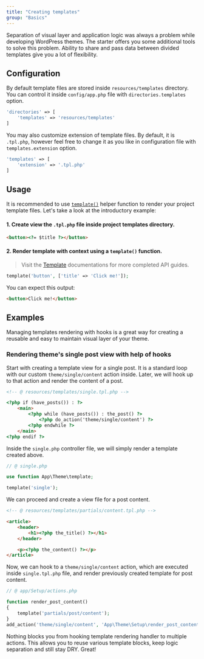 ```yaml
---
title: "Creating templates"
group: "Basics"
---
```


Separation of visual layer and application logic was always a problem while developing WordPress themes. The starter offers you some additional tools to solve this problem. Ability to share and pass data between divided templates give you a lot of flexibility.

## Configuration

By default template files are stored inside `resources/templates` directory. You can control it inside `config/app.php` file with `directories.templates` option.

```php
'directories' => [
    'templates' => 'resources/templates'
]
```

You may also customize extension of template files. By default, it is `.tpl.php`, however feel free to change it as you like in configuration file with `templates.extension` option.

```php
'templates' => [
    'extension' => '.tpl.php'
]
```

## Usage

It is recommended to use [`template()`]() helper function to render your project template files. Let's take a look at the introductory example:

#### 1. Create view the `.tpl.php` file inside project templates directory.

```html
<button><?= $title ?></button>
```

#### 2. Render template with context using a `template()` function.

> Visit the [Template]() documentations for more completed API guides.

```php
template('button', ['title' => 'Click me!']);
```

You can expect this output:

```html
<button>Click me!</button>
```

## Examples

Managing templates rendering with hooks is a great way for creating a reusable and easy to maintain visual layer of your theme.

### Rendering theme's single post view with help of hooks

Start with creating a template view for a single post. It is a standard loop with our custom `theme/single/content` action inside. Later, we will hook up to that action and render the content of a post.

```html
<!-- @ resources/templates/single.tpl.php -->

<?php if (have_posts()) : ?>
    <main>
        <?php while (have_posts()) : the_post() ?>
            <?php do_action('theme/single/content') ?>
        <?php endwhile ?>
    </main>
<?php endif ?>
```

Inside the `single.php` controller file, we will simply render a template created above.

```php
// @ single.php

use function App\Theme\template;

template('single');
```

We can proceed and create a view file for a post content.

```html
<!-- @ resources/templates/partials/content.tpl.php -->

<article>
    <header>
        <h1><?php the_title() ?></h1>
    </header>

    <p><?php the_content() ?></p>
</article>
```

Now, we can hook to a `theme/single/content` action, which are executed inside `single.tpl.php` file, and render previously created template for post content.

```php
// @ app/Setup/actions.php

function render_post_content()
{
    template('partials/post/content');
}
add_action('theme/single/content', 'App\Theme\Setup\render_post_content');
```

Nothing blocks you from hooking template rendering handler to multiple actions. This allows you to reuse various template blocks, keep logic separation and still stay DRY. Great!